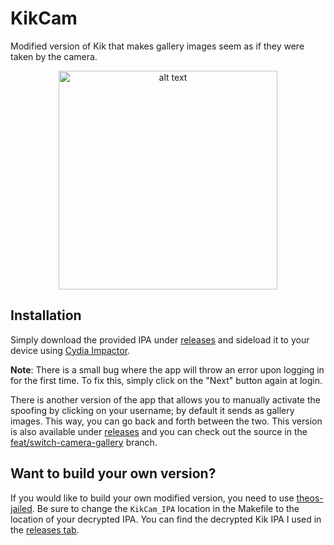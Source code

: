 # KikCam

Modified version of Kik that makes gallery images seem as if they were taken by the camera.

<p align="center">
<img src="https://i.imgur.com/Up92KST.jpg" alt="alt text" width="350" height="350">
</p>

## Installation 

Simply download the provided IPA under [releases](https://github.com/synecx/KikCam/releases) and sideload it to your device using [Cydia Impactor](http://www.cydiaimpactor.com).

**Note**: There is a small bug where the app will throw an error upon logging in for the first time. To fix this, simply click on the "Next" button again at login.

There is another version of the app that allows you to manually activate the spoofing by clicking on your username; by default it sends as gallery images. This way, you can go back and forth between the two. This version is also available under [releases](https://github.com/synecx/KikCam/releases) and you can check out the source in the [feat/switch-camera-gallery](https://github.com/synecx/KikCam/tree/feat/switch-camera-gallery) branch.

## Want to build your own version?

If you would like to build your own modified version, you need to use [theos-jailed](https://github.com/kabiroberai/theos-jailed). Be sure to change the ```KikCam_IPA``` location in the Makefile to the location of your decrypted IPA. You can find the decrypted Kik IPA I used in the [releases tab](https://github.com/synecx/KikCam/releases).

